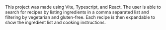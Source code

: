 This project was made using Vite, Typescript, and React. The user is able to search for recipes by listing ingredients in a comma separated list and filtering by vegetarian and gluten-free. Each recipe is then expandable to show the ingredient list and cooking instructions. 